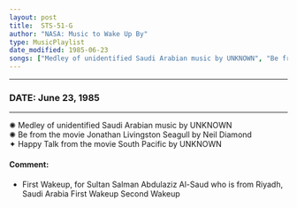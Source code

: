 ```yaml
---
layout: post
title:  STS-51-G
author: "NASA: Music to Wake Up By"
type: MusicPlaylist
date_modified: 1985-06-23
songs: ["Medley of unidentified Saudi Arabian music by UNKNOWN", "Be from the movie Jonathan Livingston Seagull by Neil Diamond", "Happy Talk from the movie South Pacific by UNKNOWN"]
---
```


----
### DATE: June 23, 1985
----
✺ Medley of unidentified Saudi Arabian music by UNKNOWN  &nbsp;<br />
✺ Be from the movie Jonathan Livingston Seagull by Neil Diamond  &nbsp;<br />
✦ Happy Talk from the movie South Pacific by UNKNOWN

#### Comment:
* First Wakeup, for Sultan Salman Abdulaziz Al-Saud who is from Riyadh, Saudi Arabia
First Wakeup
Second Wakeup



<br/>
<center>
	<a target="_blank"
	   href="https://twitter.com/intent/tweet?hashtags=Space,NASA,Playlist,NASAWakeupCalls,SpaceProgram&text={{ page.author}}, '{{ page.songs.first }}' {{ page.title }}, {{ page.date | date: '%B %d, %Y' }}. {{ site.url }}{{ page.url }}&via=nasawakeupcalls"><i class="fab fa-twitter" alt="Tweet this page" style="font-size: 1.3em;"></i></a>
	&nbsp; 	<i class="fas fa-user-astronaut" style="font-size: 1.5em;"></i> &nbsp;
    <a id="custom_amazon_link"
       type="amzn" search="#"
       category="popular music">
    <i class="fab fa-amazon" style="font-size: 1.3em;"></i></a>
</center>

<!-- Randomly resolve an individual entry from a song array -->
<script src="/assets/javascript/seedrandom.min.js"></script>
<script>
  var wake_me_up = ["Medley of unidentified Saudi Arabian music by UNKNOWN", "Be from the movie Jonathan Livingston Seagull by Neil Diamond", "Happy Talk from the movie South Pacific by UNKNOWN"];
  var prng = new Math.seedrandom();
  function randomSong() {
    song = wake_me_up[Math.floor(Math.random() * wake_me_up.length)];
    var amazon_link = document.getElementById("custom_amazon_link");
    amazon_link.setAttribute("search", song);
  }
  window.onload = randomSong();
</script>
